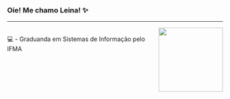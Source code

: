### Oie! Me chamo Leina! ✨
<hr><img align="right" width="150" src="https://media.giphy.com/media/LmNwrBhejkK9EFP504/giphy.gif"/>
<div style="display: inline_block"><br>
💻 - Graduanda em Sistemas de Informação pelo IFMA <br>
</div>




